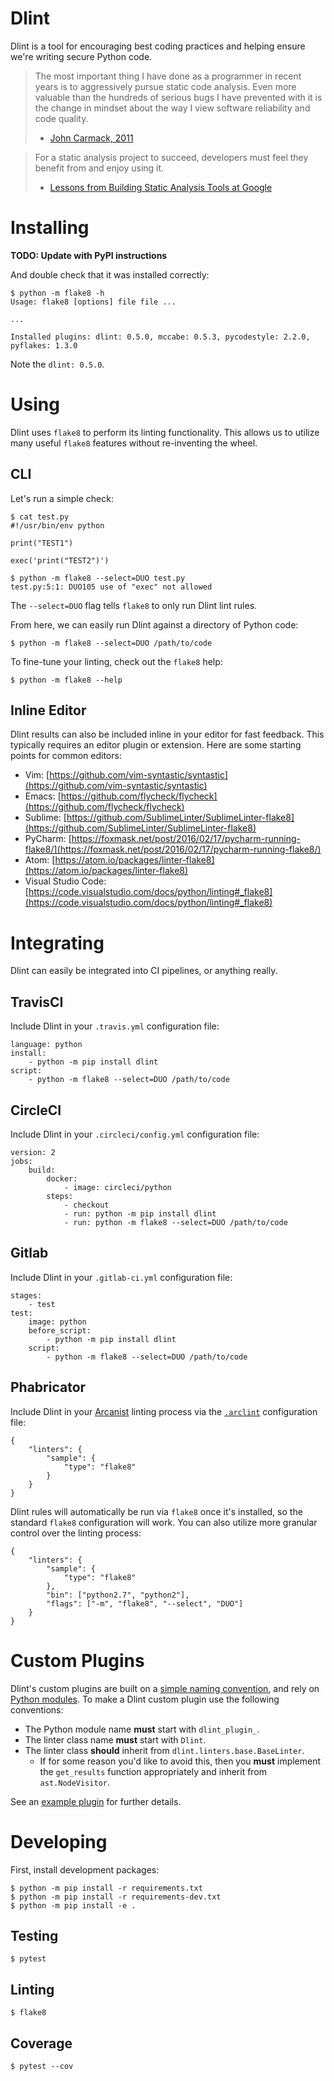 # Dlint

Dlint is a tool for encouraging best coding practices and helping ensure we're
writing secure Python code.

> The most important thing I have done as a programmer in recent years is to
> aggressively pursue static code analysis. Even more valuable than the
> hundreds of serious bugs I have prevented with it is the change in mindset
> about the way I view software reliability and code quality.
> - [John Carmack, 2011](https://www.gamasutra.com/view/news/128836/InDepth_Static_Code_Analysis.php)

> For a static analysis project to succeed, developers must feel they benefit
> from and enjoy using it.
> - [Lessons from Building Static Analysis Tools at Google](https://cacm.acm.org/magazines/2018/4/226371-lessons-from-building-static-analysis-tools-at-google/fulltext)

# Installing

**TODO: Update with PyPI instructions**

And double check that it was installed correctly:

```
$ python -m flake8 -h
Usage: flake8 [options] file file ...

...

Installed plugins: dlint: 0.5.0, mccabe: 0.5.3, pycodestyle: 2.2.0, pyflakes: 1.3.0
```

Note the `dlint: 0.5.0`.

# Using

Dlint uses `flake8` to perform its linting functionality. This allows us to
utilize many useful `flake8` features without re-inventing the wheel.

## CLI

Let's run a simple check:

```
$ cat test.py
#!/usr/bin/env python

print("TEST1")

exec('print("TEST2")')
```

```
$ python -m flake8 --select=DUO test.py
test.py:5:1: DUO105 use of "exec" not allowed
```

The `--select=DUO` flag tells `flake8` to only run Dlint lint rules.

From here, we can easily run Dlint against a directory of Python code:

```
$ python -m flake8 --select=DUO /path/to/code
```

To fine-tune your linting, check out the `flake8` help:

```
$ python -m flake8 --help
```

## Inline Editor

Dlint results can also be included inline in your editor for fast feedback.
This typically requires an editor plugin or extension. Here are some starting
points for common editors:

* Vim: [https://github.com/vim-syntastic/syntastic](https://github.com/vim-syntastic/syntastic)
* Emacs: [https://github.com/flycheck/flycheck](https://github.com/flycheck/flycheck)
* Sublime: [https://github.com/SublimeLinter/SublimeLinter-flake8](https://github.com/SublimeLinter/SublimeLinter-flake8)
* PyCharm: [https://foxmask.net/post/2016/02/17/pycharm-running-flake8/](https://foxmask.net/post/2016/02/17/pycharm-running-flake8/)
* Atom: [https://atom.io/packages/linter-flake8](https://atom.io/packages/linter-flake8)
* Visual Studio Code: [https://code.visualstudio.com/docs/python/linting#_flake8](https://code.visualstudio.com/docs/python/linting#_flake8)

# Integrating

Dlint can easily be integrated into CI pipelines, or anything really.

## TravisCI

Include Dlint in your `.travis.yml` configuration file:

```
language: python
install:
    - python -m pip install dlint
script:
    - python -m flake8 --select=DUO /path/to/code
```

## CircleCI

Include Dlint in your `.circleci/config.yml` configuration file:

```
version: 2
jobs:
    build:
        docker:
            - image: circleci/python
        steps:
            - checkout
            - run: python -m pip install dlint
            - run: python -m flake8 --select=DUO /path/to/code
```

## Gitlab

Include Dlint in your `.gitlab-ci.yml` configuration file:

```
stages:
    - test
test:
    image: python
    before_script:
        - python -m pip install dlint
    script:
        - python -m flake8 --select=DUO /path/to/code
```

## Phabricator

Include Dlint in your [Arcanist](https://secure.phabricator.com/book/phabricator/article/arcanist/)
linting process via the [`.arclint`](https://secure.phabricator.com/book/phabricator/article/arcanist_lint/)
configuration file:
```
{
    "linters": {
        "sample": {
            "type": "flake8"
        }
    }
}
```

Dlint rules will automatically be run via `flake8` once it's installed, so the
standard `flake8` configuration will work. You can also utilize more granular
control over the linting process:

```
{
    "linters": {
        "sample": {
            "type": "flake8"
        },
        "bin": ["python2.7", "python2"],
        "flags": ["-m", "flake8", "--select", "DUO"]
    }
}
```

# Custom Plugins

Dlint's custom plugins are built on a [simple naming convention](https://packaging.python.org/guides/creating-and-discovering-plugins/#using-naming-convention),
and rely on [Python modules](https://docs.python.org/3/distutils/examples.html#pure-python-distribution-by-module).
To make a Dlint custom plugin use the following conventions:

* The Python module name **must** start with `dlint_plugin_`.
* The linter class name **must** start with `Dlint`.
* The linter class **should** inherit from `dlint.linters.base.BaseLinter`.
  * If for some reason you'd like to avoid this, then you **must** implement
	the `get_results` function appropriately and inherit from `ast.NodeVisitor`.

See an [example plugin](https://github.com/duo-labs/dlint-plugin-example) for further details.

# Developing

First, install development packages:

```
$ python -m pip install -r requirements.txt
$ python -m pip install -r requirements-dev.txt
$ python -m pip install -e .
```

## Testing

```
$ pytest
```

## Linting

```
$ flake8
```

## Coverage

```
$ pytest --cov
```
